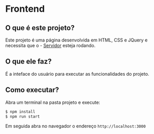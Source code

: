 # Frontend

## O que é este projeto?

Este projeto é uma página desenvolvida em HTML, CSS e JQuery e necessita que o - [Servidor](https://github.com/eliriamirna/Challenge-Backend) esteja rodando.

## O que ele faz? 

É a inteface do usuário para executar as funcionalidades do projeto.

## Como executar?
Abra um terminal na pasta projeto e execute: 
```bash
$ npm install
$ npm run start
```
Em seguida abra no navegador o endereço `http://localhost:3000`
